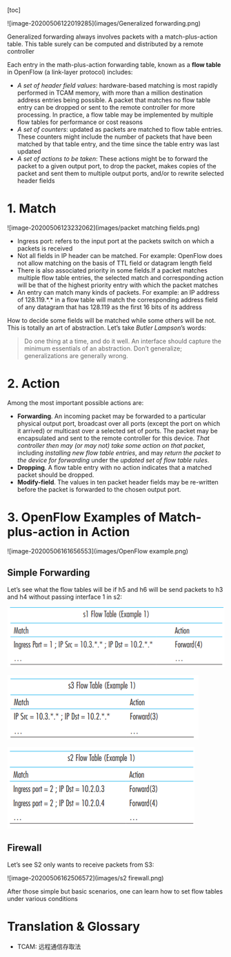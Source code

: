 [toc]

![image-20200506122019285](images/Generalized forwarding.png)

Generalized forwarding always involves packets with a match-plus-action table. This table surely can be computed and distributed by a remote controller

Each entry in the math-plus-action forwarding table, known as a **flow table** in OpenFlow (a link-layer protocol) includes:

- *A set of header field values*: hardware-based matching is most rapidly performed in TCAM memory, with more than a million destination address entries being possible. A packet that matches no flow table entry can be dropped or sent to the remote controller for more processing. In practice, a flow table may be implemented by multiple flow tables for performance or cost reasons
- *A set of counters*: updated as packets are matched to flow table entries. These counters might include the number of packets that have been matched by that table entry, and the time since the table entry was last updated
- *A set of actions to be taken*: These actions might be to forward the packet to a given output port, to drop the packet, makes copies of the packet and sent them to multiple output ports, and/or to rewrite selected header fields  

# 1. Match

![image-20200506123232062](images/packet matching fields.png)

- Ingress port: refers to the input port at the packets switch on which a packets is received
- Not all fields in IP header can be matched. For example: OpenFlow does not allow matching on the basis of TTL field or datagram length field
- There is also associated priority in some fields.If a packet matches multiple flow table entries, the selected match and corresponding action will be that of the highest priority entry with which the packet matches 
- An entry can match many kinds of packets. For example: an IP address of 128.119.\*.\* in a flow table will match the corresponding address field of any datagram that has 128.119 as the first 16 bits of its address

How to decide some fields will be matched while some others will be not. This is totally an art of abstraction. Let’s take *Butler Lampson*’s words:

> Do one thing at a time, and do it well. An interface should capture the minimum essentials of an abstraction. Don’t generalize; generalizations are generally wrong.

# 2. Action

Among the most important possible actions are:

- **Forwarding**. An incoming packet may be forwarded to a particular physical output port, broadcast over all ports (except the port on which it arrived) or multicast over a selected set of ports. The packet may be encapsulated and sent to the remote controller for this device. *That controller then may (or may not) take some action on that packet*, including *installing new flow table entries*, and may *return the packet to the device for forwarding* under the *updated set of flow table rules*.
- **Dropping**. A flow table entry with no action indicates that a matched packet should be dropped.
- **Modify-field**. The values in ten packet header fields may be re-written before the packet is forwarded to the chosen output port.  

# 3. OpenFlow Examples of Match-plus-action in Action

![image-20200506161656553](images/OpenFlow example.png)

## Simple Forwarding

Let’s see what the flow tables will be if h5 and h6 will be send packets to h3 and h4 without passing interface 1 in s2:

![image-20200506162016401](images/s1.png)

![image-20200506162119536](images/s3.png)

![image-20200506162215488](images/s2.png)

## Firewall

Let’s see S2 only wants to receive packets from S3:

![image-20200506162506572](images/s2 firewall.png)



After those simple but basic scenarios, one can learn how to set flow tables under various conditions

# Translation & Glossary

- TCAM: 远程通信存取法